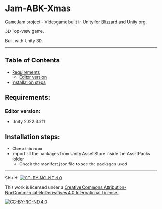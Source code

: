 # Jam-ABK-Xmas
GameJam project - Videogame built in Unity for Blizzard and Unity org.

3D Top-view game.

Built with Unity 3D.

---

## Table of Contents

- [Requirements](#requirements)
    - [Editor version](#editor-version)
- [Installation steps](#installation-steps)

## Requirements:

### Editor version:
- Unity 2022.3.9f1

## Installation steps:

- Clone this repo 
- Import all the packages from Unity Asset Store inside the AssetPacks folder
    - Check the manifest.json file to see the packages used


---

Shield: [![CC-BY-NC-ND 4.0][CC-BY-NC-ND-shield]][CC-BY-NC-ND]

This work is licensed under a [Creative Commons Attribution-NonCommercial-NoDerivatives 4.0 International License.][CC-BY-NC-ND]

[![CC-BY-NC-ND 4.0][CC-BY-NC-ND-image]][CC-BY-NC-ND]

[CC-BY-NC-ND-shield]: https://img.shields.io/badge/License-CC--BY--NC--ND--4.0-lightgrey
[CC-BY-NC-ND]: http://creativecommons.org/licenses/by-nc-nd/4.0/
[CC-BY-NC-ND-image]: https://i.creativecommons.org/l/by-nc-nd/4.0/88x31.png
